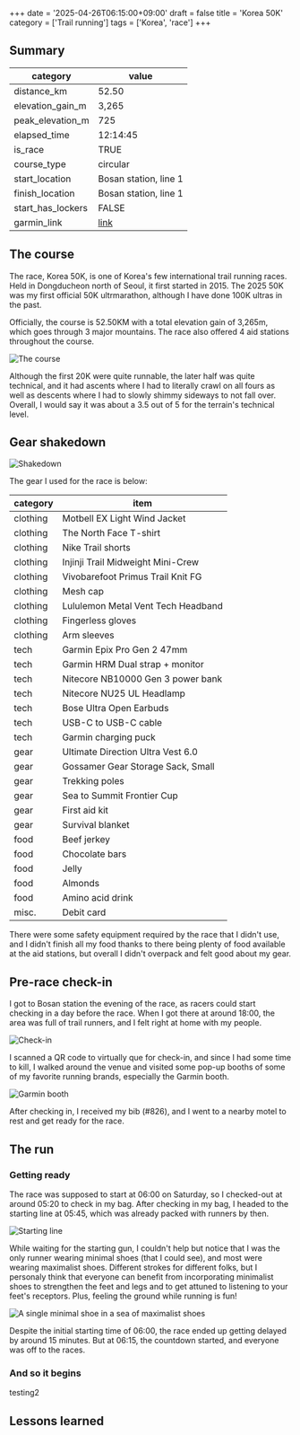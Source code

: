 +++
date = '2025-04-26T06:15:00+09:00'
draft = false
title = 'Korea 50K'
category = ['Trail running']
tags = ['Korea', 'race']
+++

## Summary

| **category**      | **value**                                                      |
| ----------------- | -------------------------------------------------------------- |
| distance_km       | 52.50                                                          |
| elevation_gain_m  | 3,265                                                          |
| peak_elevation_m  | 725                                                            |
| elapsed_time      | 12:14:45                                                       |
| is_race           | TRUE                                                           |
| course_type       | circular                                                       |
| start_location    | Bosan station, line 1                                          |
| finish_location   | Bosan station, line 1                                          |
| start_has_lockers | FALSE                                                          |
| garmin_link       | [link](https://connect.garmin.com/modern/activity/18938427221) |

## The course

The race, Korea 50K, is one of Korea's few international trail running races. Held in Dongducheon north of Seoul, it first started in 2015. The 2025 50K was my first official 50K ultrmarathon, although I have done 100K ultras in the past.

Officially, the course is 52.50KM with a total elevation gain of 3,265m, which goes through 3 major mountains. The race also offered 4 aid stations throughout the course.

![The course](course.jpg)

Although the first 20K were quite runnable, the later half was quite technical, and it had ascents where I had to literally crawl on all fours as well as descents where I had to slowly shimmy sideways to not fall over. Overall, I would say it was about a 3.5 out of 5 for the terrain's technical level.

## Gear shakedown

![Shakedown](shakedown.jpg)

The gear I used for the race is below:

| **category** | **item**                           |
| ------------ | ---------------------------------- |
| clothing     | Motbell EX Light Wind Jacket       |
| clothing     | The North Face T-shirt             |
| clothing     | Nike Trail shorts                  |
| clothing     | Injinji Trail Midweight Mini-Crew  |
| clothing     | Vivobarefoot Primus Trail Knit FG  |
| clothing     | Mesh cap                           |
| clothing     | Lululemon Metal Vent Tech Headband |
| clothing     | Fingerless gloves                  |
| clothing     | Arm sleeves                        |
| tech         | Garmin Epix Pro Gen 2 47mm         |
| tech         | Garmin HRM Dual strap + monitor    |
| tech         | Nitecore NB10000 Gen 3 power bank  |
| tech         | Nitecore NU25 UL Headlamp          |
| tech         | Bose Ultra Open Earbuds            |
| tech         | USB-C to USB-C cable               |
| tech         | Garmin charging puck               |
| gear         | Ultimate Direction Ultra Vest 6.0  |
| gear         | Gossamer Gear Storage Sack, Small  |
| gear         | Trekking poles                     |
| gear         | Sea to Summit Frontier Cup         |
| gear         | First aid kit                      |
| gear         | Survival blanket                   |
| food         | Beef jerkey                        |
| food         | Chocolate bars                     |
| food         | Jelly                              |
| food         | Almonds                            |
| food         | Amino acid drink                   |
| misc.        | Debit card                         |

There were some safety equipment required by the race that I didn't use, and I didn't finish all my food thanks to there being plenty of food available at the aid stations, but overall I didn't overpack and felt good about my gear.

## Pre-race check-in

I got to Bosan station the evening of the race, as racers could start checking in a day before the race. When I got there at around 18:00, the area was full of trail runners, and I felt right at home with my people.

![Check-in](check-in.jpg)

I scanned a QR code to virtually que for check-in, and since I had some time to kill, I walked around the venue and visited some pop-up booths of some of my favorite running brands, especially the Garmin booth.

![Garmin booth](garmin.jpg)

After checking in, I received my bib (#826), and I went to a nearby motel to rest and get ready for the race.

## The run

### Getting ready

The race was supposed to start at 06:00 on Saturday, so I checked-out at around 05:20 to check in my bag. After checking in my bag, I headed to the starting line at 05:45, which was already packed with runners by then.

![Starting line](starting_line.jpg)

While waiting for the starting gun, I couldn't help but notice that I was the only runner wearing minimal shoes (that I could see), and most were wearing maximalist shoes. Different strokes for different folks, but I personaly think that everyone can benefit from incorporating minimalist shoes to strengthen the feet and legs and to get attuned to listening to your feet's receptors. Plus, feeling the ground while running is fun!

![A single minimal shoe in a sea of maximalist shoes](shoes.jpg)

Despite the initial starting time of 06:00, the race ended up getting delayed by around 15 minutes. But at 06:15, the countdown started, and everyone was off to the races.

### And so it begins

testing2

## Lessons learned